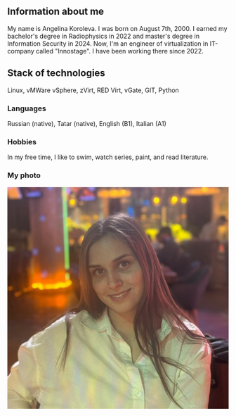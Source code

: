## Information about me

My name is Angelina Koroleva. I was born on August 7th, 2000.
I earned my bachelor's degree in Radiophysics in 2022 and master's degree in Information Security in 2024.
Now, I'm an engineer of virtualization in IT-company called "Innostage". I have been working there since 2022.



## Stack of technologies

Linux, vMWare vSphere, zVirt, RED Virt, vGate, GIT, Python 

### Languages

Russian (native), Tatar (native), English (B1), Italian (A1)

### Hobbies

In my free time, I like to swim, watch series, paint, and read literature.

### My photo

![alt text](me.jpg)
